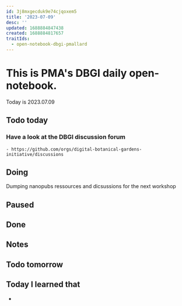 ```yaml
---
id: 3j8mxgecduk9e74cjqoxem5
title: '2023-07-09'
desc: ''
updated: 1688884847438
created: 1688884817657
traitIds:
  - open-notebook-dbgi-pmallard
---
```



# This is PMA's DBGI daily open-notebook.

Today is 2023.07.09

## Todo today

### Have a look at the DBGI discussion forum
    - https://github.com/orgs/digital-botanical-gardens-initiative/discussions
###
###

## Doing

Dumping nanopubs ressources and dicsussions for the next workshop



## Paused

## Done

## Notes

## Todo tomorrow

###
###
###


## Today I learned that

-